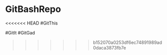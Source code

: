 # GitBashRepo
<<<<<<< HEAD
#GitThis

#GitIt
#GitGad
>>>>>>> b152070a0253df6ec74891989ad0daca3873fb7e
